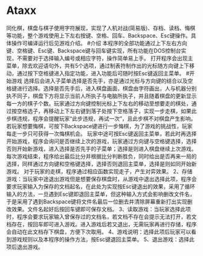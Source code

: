 # Ataxx
同化棋，棋盘与棋子使用字符展现，实现了人机对战(简易版)、存档、读档、悔棋等功能，整个游戏使用上下左右按键、空格、回车、Backspace、Esc键操作。具体操作可编译运行后见游戏介绍。
#介绍
本程序的全部功能通过上下左右方向键、空格键、Esc键、Backspace键与回车键实现，所有功能在DOS控制台实现，不需要对于选择输入编号或相应字符，操作简单易上手。
 打开程序会出现主菜单，除去欢迎语句外，共有5个选项，通过制表符制作出的光标随方向键上下移动，通过按下空格键进入指定功能，进入功能后可随时按Esc键返回主菜单。
#开始游戏
选择后会进入子菜单选择是否先手，亦是通过光标与方向键的结合以及空格键进行选择。选择是否先手后，进入棋盘画面，棋盘由字符画出，人与机器分别执不同子，棋盘下方将显示当前人所执子与电脑所执子，并且随着棋盘的更新显示每一方的棋子个数。玩家通过方向键控制光标上下左右的移动至想要走的棋处，通过按空格选子，再移动上下左右键到落子处按下空格落子，实现一步走棋，如果此步棋违规，程序会提醒玩家“此步违规，再试一次”，且此步棋不对棋盘产生影响。若玩家想要悔棋，可按下Backspace键进行一步悔棋，为了游戏的挑战性，玩家每走一步只可获得一次悔棋机会。
玩家中途可按Esc键返回主菜单，若此时再选择开始游戏，程序会询问是否继续上次的游戏，玩家通过方向键与空格键选择，选择否则开始新游戏，进入选择是否先手的子菜单；选择是则进入棋盘继续上次游戏。每次游戏结束，程序给出最后比分并根据比分判断胜负，同时给出是否再来一局的选择，同样通过方向键和空格键选择，选择否则退回主菜单，选择是则如同开始新游戏。
对于玩家的走棋，程序通过相应函数实现走子，产生对弈效果。
    2、存储游戏：当玩家中途退出游戏但是想要保存棋盘时，从游戏中退出选择此项，程序会要求玩家输入为保存的文档起名，在此处为实现按Esc键退出的效果，采用了循环输入的方法，一旦遇到Esc键即退回主菜单，但这种输入方式会影响删改文件名，于是采用了遇到Backspace键将文件名最后一位删去并清除屏幕重新打出实现删改效果。文件名起好后按回车键即可保存文档。
3、读取游戏：当玩家选择此项时，程序会要求玩家输入曾保存过的文档名，若文档不存在会提示无法打开，若文档存在，按回车即可进入游戏。进入游戏后若又退出，无需玩家再进行存储，程序会自动在此文档存下棋盘，方便下次取用。
4、游戏说明：选择此项后玩家可以看到游戏规则以及本程序的操作方法，按Esc键退回主菜单。
5、退出游戏：选择此项后退出游戏。
